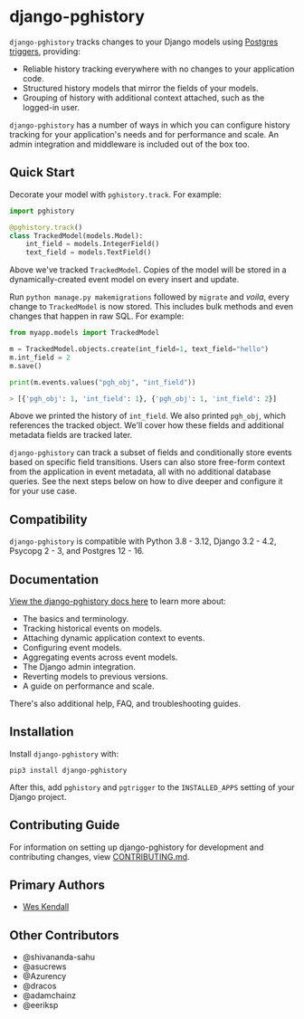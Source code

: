 
# django-pghistory

`django-pghistory` tracks changes to your Django models using [Postgres triggers](https://www.postgresql.org/docs/current/sql-createtrigger.html), providing:

* Reliable history tracking everywhere with no changes to your application code.
* Structured history models that mirror the fields of your models.
* Grouping of history with additional context attached, such as the logged-in user.

`django-pghistory` has a number of ways in which you can configure history tracking for your application's needs and for performance and scale. An admin integration and middleware is included out of the box too.

<a id="quick_start"></a>
## Quick Start

Decorate your model with `pghistory.track`. For example:

```python
import pghistory

@pghistory.track()
class TrackedModel(models.Model):
    int_field = models.IntegerField()
    text_field = models.TextField()
```

Above we've tracked `TrackedModel`. Copies of the model will be stored in a dynamically-created event model on every insert and update.

Run `python manage.py makemigrations` followed by `migrate` and *voila*, every change to `TrackedModel` is now stored. This includes bulk methods and even changes that happen in raw SQL. For example:

```python
from myapp.models import TrackedModel

m = TrackedModel.objects.create(int_field=1, text_field="hello")
m.int_field = 2
m.save()

print(m.events.values("pgh_obj", "int_field"))

> [{'pgh_obj': 1, 'int_field': 1}, {'pgh_obj': 1, 'int_field': 2}]
```

Above we printed the history of `int_field`. We also printed `pgh_obj`, which references the tracked object. We'll cover how these fields and additional metadata fields are tracked later.

`django-pghistory` can track a subset of fields and conditionally store events based on specific field transitions. Users can also store free-form context from the application in event metadata, all with no additional database queries. See the next steps below on how to dive deeper and configure it for your use case.

## Compatibility

`django-pghistory` is compatible with Python 3.8 - 3.12, Django 3.2 - 4.2, Psycopg 2 - 3, and Postgres 12 - 16.

## Documentation

[View the django-pghistory docs here](https://django-pghistory.readthedocs.io/) to learn more about:

* The basics and terminology.
* Tracking historical events on models.
* Attaching dynamic application context to events.
* Configuring event models.
* Aggregating events across event models.
* The Django admin integration.
* Reverting models to previous versions.
* A guide on performance and scale.

There's also additional help, FAQ, and troubleshooting guides.

## Installation

Install `django-pghistory` with:

    pip3 install django-pghistory

After this, add `pghistory` and `pgtrigger` to the `INSTALLED_APPS` setting of your Django project.

## Contributing Guide

For information on setting up django-pghistory for development and contributing changes, view [CONTRIBUTING.md](CONTRIBUTING.md).

## Primary Authors

- [Wes Kendall](https://github.com/wesleykendall)

## Other Contributors

- @shivananda-sahu
- @asucrews
- @Azurency
- @dracos
- @adamchainz
- @eeriksp
